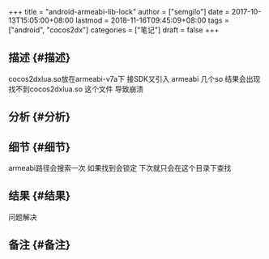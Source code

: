 +++
title = "android-armeabi-lib-lock"
author = ["semgilo"]
date = 2017-10-13T15:05:00+08:00
lastmod = 2018-11-16T09:45:09+08:00
tags = ["android", "cocos2dx"]
categories = ["笔记"]
draft = false
+++

## 描述 {#描述}

cocos2dxlua.so放在armeabi-v7a下 接SDK又引入 armeabi 几个so 结果会出现找不到cocos2dxlua.so 这个文件 导致崩溃
<!--more-->


## 分析 {#分析}


## 细节 {#细节}

armeabi路径会搜索一次 如果找到会锁定 下次就只会在这个目录下查找


## 结果 {#结果}

问题解决


## 备注 {#备注}